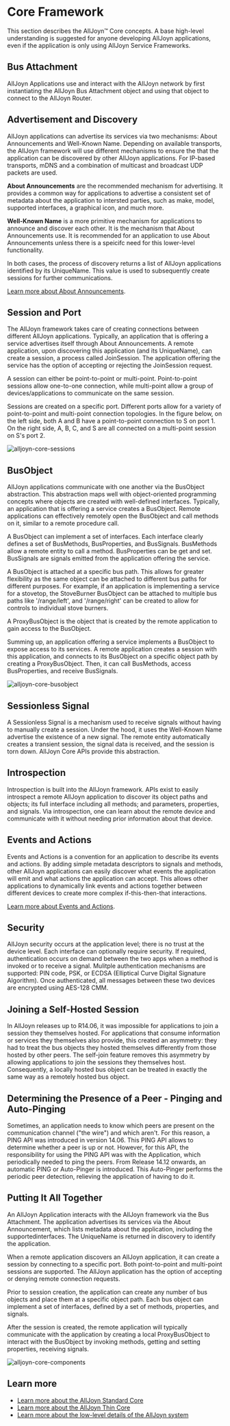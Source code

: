 # Core Framework

This section describes the AllJoyn&trade; Core concepts. A base high-level
understanding is suggested for anyone developing AllJoyn applications,
even if the application is only using AllJoyn Service Frameworks.

## Bus Attachment

AllJoyn Applications use and interact with the AllJoyn network
by first instantiating the AllJoyn Bus Attachment object and using
that object to connect to the AllJoyn Router.

## Advertisement and Discovery

AllJoyn applications can advertise its services via two mechanisms: 
About Announcements and Well-Known Name. Depending on available 
transports, the AllJoyn framework will use different mechanisms 
to ensure the that the application can be discovered by other AllJoyn 
applications. For IP-based transports, mDNS and a combination of 
multicast and broadcast UDP packets are used.

**About Announcements** are the recommended mechanism for advertising. It
provides a common way for applications to advertise a consistent set
of metadata about the application to intersted parties, such as make,
model, supported interfaces, a graphical icon, and much more.

**Well-Known Name** is a more primitive mechanism for applications to 
announce and discover each other. It is the mechanism that About 
Announcements use. It is recommended for an application to use About 
Announcements unless there is a speicifc need for this lower-level 
functionality.

In both cases, the process of discovery returns a list of AllJoyn 
applications identified by its UniqueName. This value is used to 
subsequently create sessions for further communications.

[Learn more about About Announcements][about].  

## Session and Port

The AllJoyn framework takes care of creating connections between different AllJoyn
applications. Typically, an application that is offering a service 
advertises itself through About Announcements. A remote application, 
upon discovering this application (and its UniqueName), can create a 
session, a process called JoinSession. The application offering the 
service has the option of accepting or rejecting the JoinSession request.

A session can either be point-to-point or multi-point. Point-to-point
sessions allow one-to-one connection, while multi-point allow a group of
devices/applications to communicate on the same session.

Sessions are created on a specific port. Different ports allow for
a variety of point-to-point and multi-point connection topologies.
In the figure below, on the left side, both A and B have a 
point-to-point connection to S on port 1. On the right side, A,
B, C, and S are all connected on a multi-point session on S's port
2.

![alljoyn-core-sessions][alljoyn-core-sessions]

## BusObject

AllJoyn applications communicate with one another via the BusObject
abstraction. This abstraction maps well with object-oriented programming
concepts where objects are created with well-defined interfaces. Typically, 
an application that is offering a service creates a BusObject. Remote 
applications can effectively remotely open the BusObject and call methods 
on it, similar to a remote procedure call.

A BusObject can implement a set of interfaces. Each interface clearly
defines a set of BusMethods, BusProperties, and BusSignals. BusMethods
allow a remote entity to call a method. BusProperties can be get and set.
BusSignals are signals emitted from the application offering the service.

A BusObject is attached at a specific bus path. This allows for greater
flexibility as the same object can be attached to different bus paths
for different purposes. For example, if an application is implementing
a service for a stovetop, the StoveBurner BusObject can be attached to
multiple bus paths like '/range/left', and '/range/right' can be created
to allow for controls to individual stove burners.

A ProxyBusObject is the object that is created by the remote application
to gain access to the BusObject.

Summing up, an application offering a service implements a BusObject to
expose access to its services.  A remote application creates a session 
with this application, and connects to its BusObject on a specific object 
path by creating a ProxyBusObject. Then, it can call BusMethods, access 
BusProperties, and receive BusSignals.

![alljoyn-core-busobject][alljoyn-core-busobject]

## Sessionless Signal

A Sessionless Signal is a mechanism used to receive signals without having to
manually create a session. Under the hood, it uses the Well-Known Name 
advertise the existence of a new signal. The remote entity automatically
creates a transient session, the signal data is received, and the 
session is torn down. AllJoyn Core APIs provide this abstraction.

## Introspection

Introspection is built into the AllJoyn framework. APIs exist to easily introspect
a remote AllJoyn application to discover its object paths and objects;
its full interface including all methods; and parameters, properties,
and signals. Via introspection, one can learn about the remote device
and communicate with it without needing prior information about that
device.

## Events and Actions

Events and Actions is a convention for an application to describe its
events and actions. By adding simple metadata descriptors to signals
and methods, other AllJoyn applications can easily discover what
events the application will emit and what actions the application can
accept. This allows other applications to dynamically link events
and actions together between different devices to create more complex
if-this-then-that interactions.

[Learn more about Events and Actions][events-and-actions].

## Security

AllJoyn security occurs at the application level; there is no trust
at the device level. Each interface can optionally require security.
If required, authentication occurs on demand between the two apps
when a method is invoked or to receive a signal. Mulitple authentication
mechanisms are supported: PIN code, PSK, or ECDSA (Elliptical Curve Digital 
Signature Algorithm). Once authenticated, all messages between these
two devices are encrypted using AES-128 CMM.

## Joining a Self-Hosted Session

In AllJoyn releases up to R14.06, it was impossible for applications
to join a session they themselves hosted. For applications that consume 
information or services they themselves also provide, this created an 
asymmetry: they had to treat the bus objects they hosted themselves 
differently from those hosted by other peers. The self-join feature 
removes this asymmetry by allowing applications to join the sessions 
they themselves host. Consequently, a locally hosted bus object can be 
treated in exactly the same way as a remotely hosted bus object.

## Determining the Presence of a Peer - Pinging and Auto-Pinging

Sometimes, an application needs to know which peers are present on the communication 
channel ("the wire") and which aren't.  For this reason, a PING API was introduced in 
version 14.06. This PING API allows to determine whether a peer is up or not. 
However, for this API, the responsibility for using the PING API was with the 
Application, which periodically needed to ping the peers. From Release 14.12 onwards, 
an automatic PING or Auto-Pinger is introduced. This Auto-Pinger performs the
periodic peer detection, relieving  the application of having to do it.

## Putting It All Together

An AllJoyn Application interacts with the AllJoyn framework via the 
Bus Attachment. The application advertises its services via the About 
Announcement, which lists metadata about the application, including the 
supportedinterfaces. The UniqueName is returned in discovery to identify 
the application.

When a remote application discovers an AllJoyn application, it can 
create a session by connecting to a specific port. Both point-to-point
and multi-point sessions are supported.  The AllJoyn application
has the option of accepting or denying remote connection requests.

Prior to session creation, the application can create any number of bus 
objects and place them at a specific object path. Each bus object can 
implement a set of interfaces, defined by a set of methods, properties, 
and signals.

After the session is created, the remote application will typically 
communicate with the application by creating a local ProxyBusObject to 
interact with the BusObject by invoking methods, getting and setting 
properties, receiving signals.

![alljoyn-core-components][alljoyn-core-components]

## Learn more

* [Learn more about the AllJoyn Standard Core][aj-scl]
* [Learn more about the AllJoyn Thin Core][aj-tcl]
* [Learn more about the low-level details of the AllJoyn system][aj-system]

[about]: /learn/core/about-announcement
[events-and-actions]: /learn/core/events-and-actions
[alljoyn-core-sessions]: /files/learn/alljoyn-core-sessions.png
[alljoyn-core-busobject]: /files/learn/alljoyn-core-busobject.png
[alljoyn-core-components]: /files/learn/alljoyn-core-components.png

[aj-system]: /learn/core/system-description
[aj-scl]: /learn/core/standard-core
[aj-tcl]: /learn/core/thin-core
